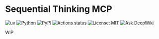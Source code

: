 # Sequential Thinking MCP

[![uv](https://img.shields.io/endpoint?url=https://raw.githubusercontent.com/astral-sh/uv/main/assets/badge/v0.json)](https://docs.astral.sh/uv/getting-started/installation/)
[![Python](https://img.shields.io/badge/python-3.10%2B-blue)](https://www.python.org/downloads/)
[![PyPI](https://badge.fury.io/py/sequential-thinking-mcp.svg?cache-control=no-cache)](https://badge.fury.io/py/sequential-thinking-mcp)
[![Actions status](https://github.com/philogicae/sequential-thinking-mcp/actions/workflows/python-package-ci.yml/badge.svg?cache-control=no-cache)](https://github.com/philogicae/sequential-thinking-mcp/actions)
[![License: MIT](https://img.shields.io/badge/License-MIT-yellow.svg)](https://opensource.org/licenses/MIT)
[![Ask DeepWiki](https://deepwiki.com/badge.svg)](https://deepwiki.com/philogicae/sequential-thinking-mcp)

<!-- <a href="https://glama.ai/mcp/servers/@philogicae/sequential-thinking-mcp">
  <img width="380" height="200" src="https://glama.ai/mcp/servers/@philogicae/sequential-thinking-mcp/badge?cache-control=no-cache" alt="Sequential Thinking MCP" />
</a> -->

WIP